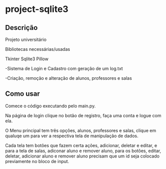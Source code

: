 # project-sqlite3
## Descrição
Projeto universitário

Bibliotecas necessárias/usadas

Tkinter
Sqlite3
Pillow

-Sistema de Login e Cadastro com geração de um log.txt

-Criação, remoção e alteração de alunos, professores e salas

## Como usar
Comece o código executando pelo main.py.

Na página de login clique no botão de registro, faça uma conta e logue com ela.

O Menu principal tem três opções, alunos, professores e salas, clique em qualuqe um para ver a respectiva tela de manipulação de dados.

Cada tela tem botões que fazem certa ações, adicionar, deletar e editar, e para a tela de salas, adiconar aluno e remover aluno, para os botões, editar, deletar, adicionar aluno e remover aluno precisam que um id seja colocado previamente no bloco de input.
